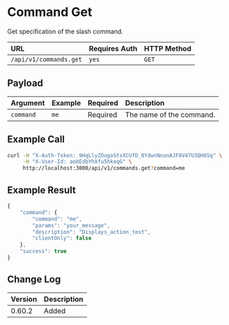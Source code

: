 # Command Get

Get specification of the slash command.

| URL | Requires Auth | HTTP Method |
| :--- | :--- | :--- |
| `/api/v1/commands.get` | `yes` | `GET` |

## Payload

| Argument | Example | Required | Description |
| :--- | :--- | :--- | :--- |
| `command` | `me` | Required | The name of the command. |

## Example Call

```bash
curl -H "X-Auth-Token: 9HqLlyZOugoStsXCUfD_0YdwnNnunAJF8V47U3QHXSq" \
     -H "X-User-Id: aobEdbYhXfu5hkeqG" \
     http://localhost:3000/api/v1/commands.get?command=me
```

## Example Result

```javascript
{
    "command": {
        "command": "me",
        "params": "your_message",
        "description": "Displays_action_text",
        "clientOnly": false
    },
    "success": true
}
```

## Change Log

| Version | Description |
| :--- | :--- |
| 0.60.2 | Added |

